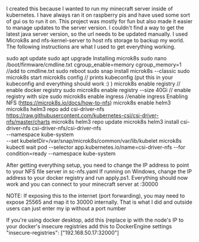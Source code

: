 I created this because I wanted to run my minecraft server inside of kubernetes. I have always ran it on raspberry pis and have used some sort of gui os to run it on. 
This project was mostly for fun but also made it easier to manage updates to the server version. I couldn't find a way to get the latest java server version, so the url needs to be updated manually.
I used Microk8s and nfs-kernel-server to host nfs storage to backup my world. The following instructions are what I used to get everything working.

sudo apt update
sudo apt upgrade
Installing microk8s
sudo nano /boot/firmware/cmdline.txt
cgroup_enable=memory cgroup_memory=1 //add to cmdline.txt
sudo reboot
sudo snap install microk8s --classic
sudo microk8s start
microk8s config // prints kubeconfig (put this in your kubeconfig and everything should work :) )
microk8s enable registry // enable docker registry
sudo microk8s enable registry --size 40Gi // enable registry with size
sudo microk8s enable ingress //enable ingress
Enabling NFS (https://microk8s.io/docs/how-to-nfs)
microk8s enable helm3
microk8s helm3 repo add csi-driver-nfs https://raw.githubusercontent.com/kubernetes-csi/csi-driver-nfs/master/charts
microk8s helm3 repo update
microk8s helm3 install csi-driver-nfs csi-driver-nfs/csi-driver-nfs \
    --namespace kube-system \
    --set kubeletDir=/var/snap/microk8s/common/var/lib/kubelet
microk8s kubectl wait pod --selector app.kubernetes.io/name=csi-driver-nfs --for condition=ready --namespace kube-system

After getting everything setup, you need to change the IP address to point to your NFS file server in sc-nfs.yaml
If running on Windows, change the IP address to your docker registry and run apply.ps1. Everything should now work and you can connect to your minecraft server at <yourIp>:30000

NOTE: If exposing this to the internet (port forwarding), you may need to expose 25565 and map it to 30000 internally. That is what I did and outside users can just enter my ip without a port number

If you're using docker desktop, add this (replace ip with the node's IP to your docker's insecure registries
add this to DockerEngine settings "insecure-registries": ["192.168.50.17:32000"]
